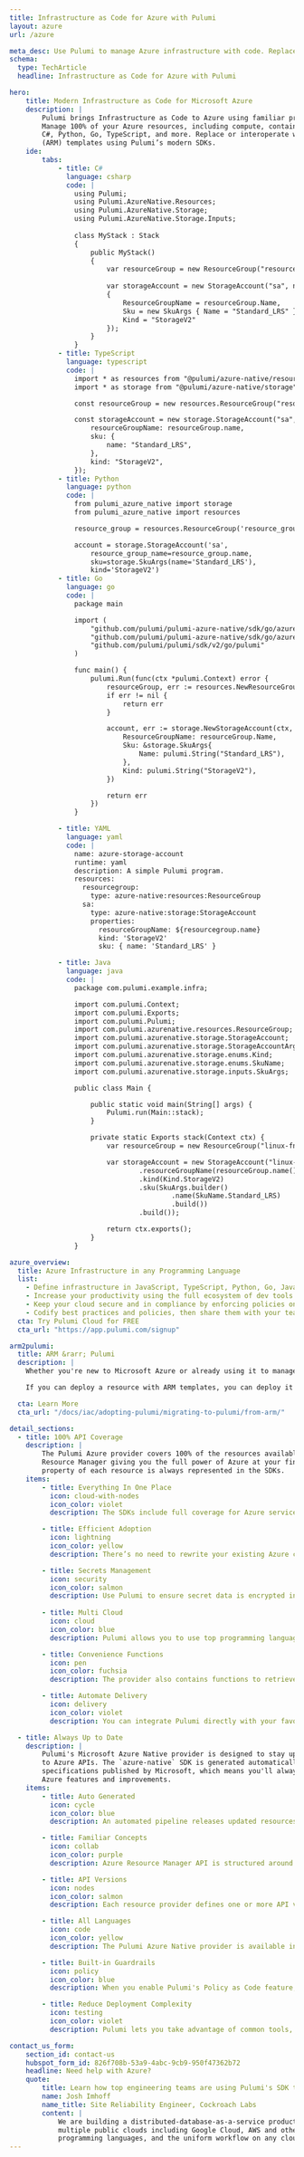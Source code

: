 ```yaml
---
title: Infrastructure as Code for Azure with Pulumi
layout: azure
url: /azure

meta_desc: Use Pulumi to manage Azure infrastructure with code. Replace or extend Azure Resource Manager (ARM) templates using C#, Python, Go, or TypeScript.
schema:
  type: TechArticle
  headline: Infrastructure as Code for Azure with Pulumi

hero:
    title: Modern Infrastructure as Code for Microsoft Azure
    description: |
        Pulumi brings Infrastructure as Code to Azure using familiar programming languages.
        Manage 100% of your Azure resources, including compute, containers, and serverless with
        C#, Python, Go, TypeScript, and more. Replace or interoperate with Azure Resource Manager
        (ARM) templates using Pulumi’s modern SDKs.
    ide:
        tabs:
            - title: C#
              language: csharp
              code: |
                using Pulumi;
                using Pulumi.AzureNative.Resources;
                using Pulumi.AzureNative.Storage;
                using Pulumi.AzureNative.Storage.Inputs;
    
                class MyStack : Stack
                {
                    public MyStack()
                    {
                        var resourceGroup = new ResourceGroup("resourceGroup");
    
                        var storageAccount = new StorageAccount("sa", new StorageAccountArgs
                        {
                            ResourceGroupName = resourceGroup.Name,
                            Sku = new SkuArgs { Name = "Standard_LRS" },
                            Kind = "StorageV2"
                        });
                    }
                }
            - title: TypeScript
              language: typescript
              code: |
                import * as resources from "@pulumi/azure-native/resources";
                import * as storage from "@pulumi/azure-native/storage";

                const resourceGroup = new resources.ResourceGroup("resourceGroup");

                const storageAccount = new storage.StorageAccount("sa", {
                    resourceGroupName: resourceGroup.name,
                    sku: {
                        name: "Standard_LRS",
                    },
                    kind: "StorageV2",
                });
            - title: Python
              language: python
              code: |
                from pulumi_azure_native import storage
                from pulumi_azure_native import resources

                resource_group = resources.ResourceGroup('resource_group')

                account = storage.StorageAccount('sa',
                    resource_group_name=resource_group.name,
                    sku=storage.SkuArgs(name='Standard_LRS'),
                    kind='StorageV2')
            - title: Go
              language: go
              code: |
                package main

                import (
                    "github.com/pulumi/pulumi-azure-native/sdk/go/azure/resources"
                    "github.com/pulumi/pulumi-azure-native/sdk/go/azure/storage"
                    "github.com/pulumi/pulumi/sdk/v2/go/pulumi"
                )

                func main() {
                    pulumi.Run(func(ctx *pulumi.Context) error {
                        resourceGroup, err := resources.NewResourceGroup(ctx, "resourceGroup", nil)
                        if err != nil {
                            return err
                        }

                        account, err := storage.NewStorageAccount(ctx, "sa", &storage.StorageAccountArgs{
                            ResourceGroupName: resourceGroup.Name,
                            Sku: &storage.SkuArgs{
                                Name: pulumi.String("Standard_LRS"),
                            },
                            Kind: pulumi.String("StorageV2"),
                        })

                        return err
                    })
                }

            - title: YAML
              language: yaml
              code: |
                name: azure-storage-account
                runtime: yaml
                description: A simple Pulumi program.
                resources:
                  resourcegroup:
                    type: azure-native:resources:ResourceGroup
                  sa:
                    type: azure-native:storage:StorageAccount
                    properties:
                      resourceGroupName: ${resourcegroup.name}
                      kind: 'StorageV2'
                      sku: { name: 'Standard_LRS' }

            - title: Java
              language: java
              code: |
                package com.pulumi.example.infra;

                import com.pulumi.Context;
                import com.pulumi.Exports;
                import com.pulumi.Pulumi;
                import com.pulumi.azurenative.resources.ResourceGroup;
                import com.pulumi.azurenative.storage.StorageAccount;
                import com.pulumi.azurenative.storage.StorageAccountArgs;
                import com.pulumi.azurenative.storage.enums.Kind;
                import com.pulumi.azurenative.storage.enums.SkuName;
                import com.pulumi.azurenative.storage.inputs.SkuArgs;

                public class Main {

                    public static void main(String[] args) {
                        Pulumi.run(Main::stack);
                    }

                    private static Exports stack(Context ctx) {
                        var resourceGroup = new ResourceGroup("linux-fn-rg");

                        var storageAccount = new StorageAccount("linux-fn-sa", StorageAccountArgs.builder()
                                .resourceGroupName(resourceGroup.name())
                                .kind(Kind.StorageV2)
                                .sku(SkuArgs.builder()
                                        .name(SkuName.Standard_LRS)
                                        .build())
                                .build());

                        return ctx.exports();
                    }
                }

azure_overview:
  title: Azure Infrastructure in any Programming Language
  list:
    - Define infrastructure in JavaScript, TypeScript, Python, Go, Java, YAML, or any .NET language, including C#, F#, and VB.
    - Increase your productivity using the full ecosystem of dev tools such as IDE auto-completion, type & error checking, linting, refactoring, and test frameworks to validate all of your Azure resources.
    - Keep your cloud secure and in compliance by enforcing policies on every deployment.
    - Codify best practices and policies, then share them with your team or community as self-service architectures.
  cta: Try Pulumi Cloud for FREE
  cta_url: "https://app.pulumi.com/signup"

arm2pulumi:
  title: ARM &rarr; Pulumi
  description: |
    Whether you're new to Microsoft Azure or already using it to manage your infrastructure, Pulumi makes getting started easy. If you're just starting out, you can write your infrastructure code using the Pulumi Azure SDK. Or if you're already managing resources with Azure, you can deploy an existing ARM template using Pulumi or you can rewrite the ARM template JSON in a programming language, either entirely, or one resource at a time.

    If you can deploy a resource with ARM templates, you can deploy it with the Pulumi Azure provider!

  cta: Learn More
  cta_url: "/docs/iac/adopting-pulumi/migrating-to-pulumi/from-arm/"

detail_sections:
  - title: 100% API Coverage
    description: |
        The Pulumi Azure provider covers 100% of the resources available in Azure
        Resource Manager giving you the full power of Azure at your fingertips. Every
        property of each resource is always represented in the SDKs.
    items:
        - title: Everything In One Place
          icon: cloud-with-nodes
          icon_color: violet
          description: The SDKs include full coverage for Azure services, including Azure Static Web Apps, Azure Synapse Analytics, Azure Logic Apps, Azure Service Fabric, Azure Blockchain Service, Azure API Management, and dozens of other services.

        - title: Efficient Adoption
          icon: lightning
          icon_color: yellow
          description: There’s no need to rewrite your existing Azure configurations to get started with Pulumi. You can efficiently adopt existing Azure resources to deploy your application to yourself save time and effort.

        - title: Secrets Management
          icon: security
          icon_color: salmon
          description: Use Pulumi to ensure secret data is encrypted in transit, at rest, and physically anywhere it gets stored. Bring your own preferred cloud encryption provider or use Pulumi's native secrets provider.
    
        - title: Multi Cloud
          icon: cloud
          icon_color: blue
          description: Pulumi allows you to use top programming languages across all public clouds with support for over +170 popular cloud and service integrations, including private and hybrid clouds helping ensure any multi-cloud strategy is successful.

        - title: Convenience Functions
          icon: pen
          icon_color: fuchsia
          description: The provider also contains functions to retrieve keys, secrets, and connection strings from all resources that expose them.

        - title: Automate Delivery
          icon: delivery
          icon_color: violet
          description: You can integrate Pulumi directly with your favorite CI/CD and SCM systems to continuously deliver Azure infrastructure and applications. Improve the velocity and visibility into your deployments from simple to complex global environments.

  - title: Always Up to Date
    description: |
        Pulumi's Microsoft Azure Native provider is designed to stay up-to-date with additions and changes
        to Azure APIs. The `azure-native` SDK is generated automatically from the Azure API
        specifications published by Microsoft, which means you'll always have access to the latest
        Azure features and improvements.
    items:
        - title: Auto Generated
          icon: cycle
          icon_color: blue
          description: An automated pipeline releases updated resources within hours after any current API specifications are merged. Auto-generated means less manual implementation and fewer chances for bugs, meaning a high fidelity, high quality experience.

        - title: Familiar Concepts
          icon: collab
          icon_color: purple
          description: Azure Resource Manager API is structured around Resource Providers &mdash; high-level groups like `storage`, `compute`, or `web`. We map Resource Providers to top-level modules or namespaces in Pulumi SDKs.

        - title: API Versions
          icon: nodes
          icon_color: salmon
          description: Each resource provider defines one or more API versions, for example, `2015-05-01`, `2020-09-01`, or `2020-08-01-preview`. Every version of every ARM API is available in Pulumi SDKs, and each version has its own module or namespace.

        - title: All Languages
          icon: code
          icon_color: yellow
          description: The Pulumi Azure Native provider is available in all Pulumi languages, including JavaScript, TypeScript, Python, Go, .NET, Java, and YAML. All SDKs are open source on GitHub and available as npm, NuGet, PyPI, and Go modules.

        - title: Built-in Guardrails
          icon: policy
          icon_color: blue
          description: When you enable Pulumi's Policy as Code feature, you instantly gain the power to prevent mistakes from being deployed. Enforce security, compliance, cost controls, and best practices using policies defined in modern languages.

        - title: Reduce Deployment Complexity
          icon: testing
          icon_color: violet
          description: Pulumi lets you take advantage of common tools, frameworks, and techniques to unit, integration, and property test your Azure infrastructure. Ensure your infrastructure is correct before and after deployment.

contact_us_form:
    section_id: contact-us
    hubspot_form_id: 826f708b-53a9-4abc-9cb9-950f47362b72
    headline: Need help with Azure?
    quote:
        title: Learn how top engineering teams are using Pulumi's SDK to create, deploy, and manage Azure resources.
        name: Josh Imhoff
        name_title: Site Reliability Engineer, Cockroach Labs
        content: |
            We are building a distributed-database-as-a-service product that runs on Kubernetes clusters across
            multiple public clouds including Google Cloud, AWS and others. Pulumi's declarative model, the support for real
            programming languages, and the uniform workflow on any cloud make our SRE team much more efficient.
---
```


